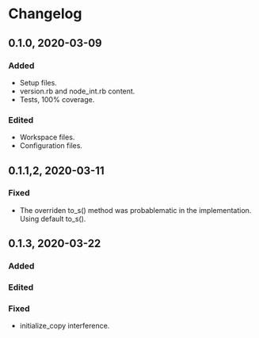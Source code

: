 # Changelog

## 0.1.0, 2020-03-09

### Added

- Setup files.
- version.rb and node_int.rb content.
- Tests, 100% coverage.

### Edited

- Workspace files.
- Configuration files.

## 0.1.1,2, 2020-03-11

### Fixed

- The overriden to_s() method was probablematic in the implementation. Using
 default to_s().
 
## 0.1.3, 2020-03-22

### Added

### Edited

### Fixed

- initialize_copy interference.